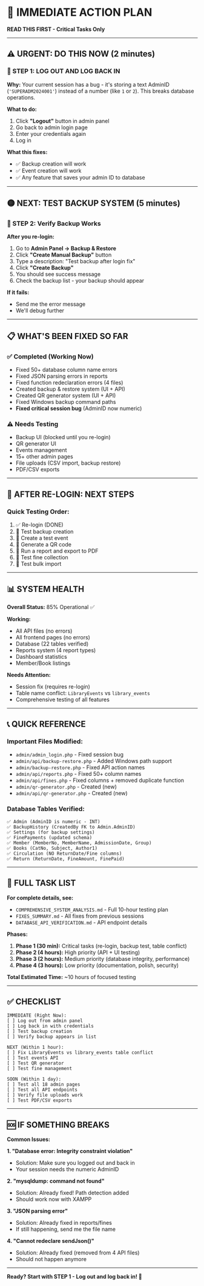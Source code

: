 # 🚨 IMMEDIATE ACTION PLAN
**READ THIS FIRST - Critical Tasks Only**

---

## ⚠️ URGENT: DO THIS NOW (2 minutes)

### 🔴 STEP 1: LOG OUT AND LOG BACK IN

**Why:** Your current session has a bug - it's storing a text AdminID (`'SUPERADM2024001'`) instead of a number (like `1` or `2`). This breaks database operations.

**What to do:**
1. Click **"Logout"** button in admin panel
2. Go back to admin login page
3. Enter your credentials again
4. Log in

**What this fixes:**
- ✅ Backup creation will work
- ✅ Event creation will work
- ✅ Any feature that saves your admin ID to database

---

## 🟡 NEXT: TEST BACKUP SYSTEM (5 minutes)

### 🔵 STEP 2: Verify Backup Works

**After you re-login:**
1. Go to **Admin Panel → Backup & Restore**
2. Click **"Create Manual Backup"** button
3. Type a description: "Test backup after login fix"
4. Click **"Create Backup"**
5. You should see success message
6. Check the backup list - your backup should appear

**If it fails:**
- Send me the error message
- We'll debug further

---

## 📋 WHAT'S BEEN FIXED SO FAR

### ✅ Completed (Working Now)
- Fixed 50+ database column name errors
- Fixed JSON parsing errors in reports
- Fixed function redeclaration errors (4 files)
- Created backup & restore system (UI + API)
- Created QR generator system (UI + API)
- Fixed Windows backup command paths
- **Fixed critical session bug** (AdminID now numeric)

### ⚠️ Needs Testing
- Backup UI (blocked until you re-login)
- QR generator UI
- Events management
- 15+ other admin pages
- File uploads (CSV import, backup restore)
- PDF/CSV exports

---

## 🎯 AFTER RE-LOGIN: NEXT STEPS

### Quick Testing Order:
1. ✅ Re-login (DONE)
2. 🔄 Test backup creation
3. 🔄 Create a test event
4. 🔄 Generate a QR code
5. 🔄 Run a report and export to PDF
6. 🔄 Test fine collection
7. 🔄 Test bulk import

---

## 📊 SYSTEM HEALTH

**Overall Status:** 85% Operational ✅

**Working:**
- All API files (no errors)
- All frontend pages (no errors)
- Database (22 tables verified)
- Reports system (4 report types)
- Dashboard statistics
- Member/Book listings

**Needs Attention:**
- Session fix (requires re-login)
- Table name conflict: `LibraryEvents` vs `library_events`
- Comprehensive testing of all features

---

## 📞 QUICK REFERENCE

### Important Files Modified:
- `admin/admin_login.php` - Fixed session bug
- `admin/api/backup-restore.php` - Added Windows path support
- `admin/backup-restore.php` - Fixed API action names
- `admin/api/reports.php` - Fixed 50+ column names
- `admin/api/fines.php` - Fixed columns + removed duplicate function
- `admin/qr-generator.php` - Created (new)
- `admin/api/qr-generator.php` - Created (new)

### Database Tables Verified:
```
✅ Admin (AdminID is numeric - INT)
✅ BackupHistory (CreatedBy FK to Admin.AdminID)
✅ Settings (for backup settings)
✅ FinePayments (updated schema)
✅ Member (MemberNo, MemberName, AdmissionDate, Group)
✅ Books (CatNo, Subject, Author1)
✅ Circulation (NO ReturnDate/Fine columns)
✅ Return (ReturnDate, FineAmount, FinePaid)
```

---

## 🚀 FULL TASK LIST

**For complete details, see:**
- `COMPREHENSIVE_SYSTEM_ANALYSIS.md` - Full 10-hour testing plan
- `FIXES_SUMMARY.md` - All fixes from previous sessions
- `DATABASE_API_VERIFICATION.md` - API endpoint details

**Phases:**
1. **Phase 1 (30 min):** Critical tasks (re-login, backup test, table conflict)
2. **Phase 2 (4 hours):** High priority (API + UI testing)
3. **Phase 3 (2 hours):** Medium priority (database integrity, performance)
4. **Phase 4 (3 hours):** Low priority (documentation, polish, security)

**Total Estimated Time:** ~10 hours of focused testing

---

## ✅ CHECKLIST

```
IMMEDIATE (Right Now):
[ ] Log out from admin panel
[ ] Log back in with credentials
[ ] Test backup creation
[ ] Verify backup appears in list

NEXT (Within 1 hour):
[ ] Fix LibraryEvents vs library_events table conflict
[ ] Test events API
[ ] Test QR generator
[ ] Test fine management

SOON (Within 1 day):
[ ] Test all 18 admin pages
[ ] Test all API endpoints
[ ] Verify file uploads work
[ ] Test PDF/CSV exports
```

---

## 🆘 IF SOMETHING BREAKS

**Common Issues:**

**1. "Database error: Integrity constraint violation"**
- Solution: Make sure you logged out and back in
- Your session needs the numeric AdminID

**2. "mysqldump: command not found"**
- Solution: Already fixed! Path detection added
- Should work now with XAMPP

**3. "JSON parsing error"**
- Solution: Already fixed in reports/fines
- If still happening, send me the file name

**4. "Cannot redeclare sendJson()"**
- Solution: Already fixed (removed from 4 API files)
- Should not happen anymore

---

**Ready? Start with STEP 1 - Log out and log back in! 🚀**
